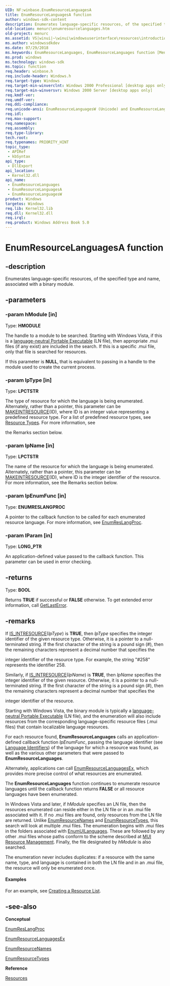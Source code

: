 ```yaml
---
UID: NF:winbase.EnumResourceLanguagesA
title: EnumResourceLanguagesA function
author: windows-sdk-content
description: Enumerates language-specific resources, of the specified type and name, associated with a binary module.
old-location: menurc\enumresourcelanguages.htm
old-project: menurc
ms.assetid: VS|winui|~\winui\windowsuserinterface\resources\introductiontoresources\resourcereference\resourcefunctions\enumresourcelanguages.htm
ms.author: windowssdkdev
ms.date: 07/29/2018
ms.keywords: EnumResourceLanguages, EnumResourceLanguages function [Menus and Other Resources], EnumResourceLanguagesA, EnumResourceLanguagesW, _win32_EnumResourceLanguages, _win32_enumresourcelanguages_cpp, menurc.enumresourcelanguages, winbase/EnumResourceLanguages, winbase/EnumResourceLanguagesA, winbase/EnumResourceLanguagesW, winui._win32_enumresourcelanguages
ms.prod: windows
ms.technology: windows-sdk
ms.topic: function
req.header: winbase.h
req.include-header: Windows.h
req.target-type: Windows
req.target-min-winverclnt: Windows 2000 Professional [desktop apps only]
req.target-min-winversvr: Windows 2000 Server [desktop apps only]
req.kmdf-ver: 
req.umdf-ver: 
req.ddi-compliance: 
req.unicode-ansi: EnumResourceLanguagesW (Unicode) and EnumResourceLanguagesA (ANSI)
req.idl: 
req.max-support: 
req.namespace: 
req.assembly: 
req.type-library: 
tech.root: 
req.typenames: PRIORITY_HINT
topic_type:
 - APIRef
 - kbSyntax
api_type:
 - DllExport
api_location:
 - Kernel32.dll
api_name:
 - EnumResourceLanguages
 - EnumResourceLanguagesA
 - EnumResourceLanguagesW
product: Windows
targetos: Windows
req.lib: Kernel32.lib
req.dll: Kernel32.dll
req.irql: 
req.product: Windows Address Book 5.0
---
```


# EnumResourceLanguagesA function


## -description


Enumerates language-specific resources, of the specified type and name, associated with a binary module.


## -parameters




### -param hModule [in]

Type: <b>HMODULE</b>

The handle to a module to be searched. Starting with Windows Vista, if this is a <a href="https://msdn.microsoft.com/4d8b769d-0830-4e4e-b284-ce0b21dfe5d4">language-neutral Portable Executable</a> (LN file), then appropriate .mui files (if any exist) are included in the search. If this is a specific .mui file, only that file is searched for resources.
				
                    

If this parameter is <b>NULL</b>, that is equivalent to passing in a handle to the module used to create the current process.


### -param lpType [in]

Type: <b>LPCTSTR</b>

The type of resource for which the language is being enumerated. Alternately, rather than a pointer, this parameter can be <a href="https://msdn.microsoft.com/en-us/library/ms648029(v=VS.85).aspx">MAKEINTRESOURCE</a>(ID), where ID is an integer value representing a predefined resource type. For a list of predefined resource types, see <a href="https://msdn.microsoft.com/en-us/library/Bb205133(v=VS.85).aspx">Resource Types</a>. For more information, see 

the Remarks section below.


### -param lpName [in]

Type: <b>LPCTSTR</b>

The name of the resource for which the language is being enumerated. Alternately, rather than a pointer, this parameter can be <a href="https://msdn.microsoft.com/en-us/library/ms648029(v=VS.85).aspx">MAKEINTRESOURCE</a>(ID), where ID is the integer identifier of the resource. For more information, see the Remarks section below.


### -param lpEnumFunc [in]

Type: <b>ENUMRESLANGPROC</b>

A pointer to the callback function to be called for each enumerated resource language. For more information, see <a href="https://msdn.microsoft.com/en-us/library/ms648033(v=VS.85).aspx">EnumResLangProc</a>. 


### -param lParam [in]

Type: <b>LONG_PTR</b>

An application-defined value passed to the callback function. This parameter can be used in error checking. 


## -returns



Type: <b>BOOL</b>

Returns <b>TRUE</b> if successful or <b>FALSE</b> otherwise. To get extended error information, call <a href="https://msdn.microsoft.com/d852e148-985c-416f-a5a7-27b6914b45d4">GetLastError</a>. 




## -remarks



If <a href="https://msdn.microsoft.com/en-us/library/ms648028(v=VS.85).aspx">IS_INTRESOURCE</a>(<i>lpType</i>) is <b>TRUE</b>, then <i>lpType</i> specifies the integer identifier of the given resource type. Otherwise, it is a pointer to a null-terminated string. If the first character of the string is a pound sign (#), then the remaining characters represent a decimal number that specifies the 

integer identifier of the resource type. For example, the string "#258" represents the identifier 258.

Similarly, if <a href="https://msdn.microsoft.com/en-us/library/ms648028(v=VS.85).aspx">IS_INTRESOURCE</a>(<i>lpName</i>) is <b>TRUE</b>, then <i>lpName</i> specifies the integer identifier of the given resource. Otherwise, it is a pointer to a null-terminated string. If the first character of the string is a pound sign (#), then the remaining characters represent a decimal number that specifies the 

integer identifier of the resource.

Starting with Windows Vista, the binary module is typically a <a href="https://msdn.microsoft.com/4d8b769d-0830-4e4e-b284-ce0b21dfe5d4">language-neutral Portable Executable</a> (LN file), and the enumeration will also include resources from the corresponding language-specific resource files (.mui files) that contain localizable language resources.

For each resource found, <b>EnumResourceLanguages</b> calls an application-defined callback function <i>lpEnumFunc</i>, passing the language identifier (see <a href="https://msdn.microsoft.com/076e2a43-256a-4646-a5c8-1d48ab08ce1a">Language Identifiers</a>) of the language for which a resource was found, as well as the various other parameters that were passed to <b>EnumResourceLanguages</b>.

Alternately, applications can call <a href="https://msdn.microsoft.com/en-us/library/ms648036(v=VS.85).aspx">EnumResourceLanguagesEx</a>, which provides more precise control of what resources are enumerated.

The <b>EnumResourceLanguages</b> function continues to enumerate resource languages until the callback function returns <b>FALSE</b> or all resource languages have been enumerated.

In Windows Vista and later, if  <i>hModule</i> specifies an LN file, then the resources enumerated can reside either in the LN file or in an .mui file associated with it.  If no .mui files are found, only resources from the LN file are returned.  Unlike <a href="https://msdn.microsoft.com/en-us/library/ms648037(v=VS.85).aspx">EnumResourceNames</a> and <a href="https://msdn.microsoft.com/en-us/library/ms648039(v=VS.85).aspx">EnumResourceTypes</a>, this search will look at multiple .mui files. The enumeration begins with .mui files in the folders associated with <a href="https://msdn.microsoft.com/f97df853-fc40-4529-b8a5-27069863a9b9">EnumUILanguages</a>. These are followed by any other .mui files whose paths conform to the scheme described at <a href="https://msdn.microsoft.com/4d8b769d-0830-4e4e-b284-ce0b21dfe5d4">MUI Resource Management</a>. Finally, the file designated by <i>hModule</i> is also searched.

The enumeration never includes duplicates: if a resource with the same name, type, and language is contained in both the LN file and in an .mui file, the resource will only be enumerated once.


#### Examples

For an example, see <a href="https://msdn.microsoft.com/en-us/library/ms648008(v=VS.85).aspx">Creating a Resource List</a>.

<div class="code"></div>



## -see-also




<b>Conceptual</b>



<a href="https://msdn.microsoft.com/en-us/library/ms648033(v=VS.85).aspx">EnumResLangProc</a>



<a href="https://msdn.microsoft.com/en-us/library/ms648036(v=VS.85).aspx">EnumResourceLanguagesEx</a>



<a href="https://msdn.microsoft.com/en-us/library/ms648037(v=VS.85).aspx">EnumResourceNames</a>



<a href="https://msdn.microsoft.com/en-us/library/ms648039(v=VS.85).aspx">EnumResourceTypes</a>



<b>Reference</b>



<a href="https://msdn.microsoft.com/en-us/library/ms632583(v=VS.85).aspx">Resources</a>
 

 

